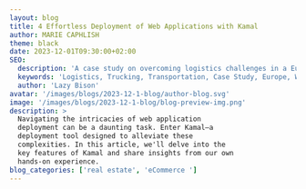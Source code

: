 ```yaml
---
layout: blog
title: 4 Effortless Deployment of Web Applications with Kamal
author: MARIE CAPHLISH
theme: black
date: 2023-12-01T09:30:00+02:00
SEO:
  description: 'A case study on overcoming logistics challenges in a European trucking and transportation company.'
  keywords: 'Logistics, Trucking, Transportation, Case Study, Europe, Web Application, Mobile Application'
  author: 'Lazy Bison'
avatar: '/images/blogs/2023-12-1-blog/author-blog.svg'
image: '/images/blogs/2023-12-1-blog/blog-preview-img.png'
description: >
  Navigating the intricacies of web application
  deployment can be a daunting task. Enter Kamal—a
  deployment tool designed to alleviate these
  complexities. In this article, we'll delve into the
  key features of Kamal and share insights from our own
  hands-on experience.
blog_categories: ['real estate', 'eCommerce ']
---
```

